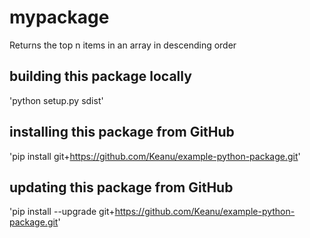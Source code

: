 # mypackage

Returns the top n items in an array in descending order

## building this package locally
'python setup.py sdist'

## installing this package from GitHub
'pip install git+https://github.com/Keanu/example-python-package.git'

## updating this package from GitHub
'pip install --upgrade git+https://github.com/Keanu/example-python-package.git'
